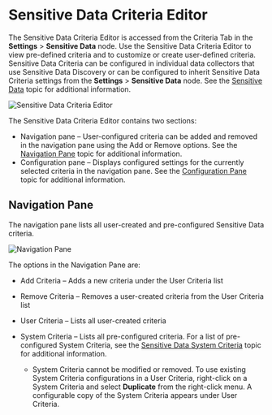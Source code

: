 # Sensitive Data Criteria Editor

The Sensitive Data Criteria Editor is accessed from the Criteria Tab in the
**Settings** > **Sensitive Data** node. Use the Sensitive Data Criteria Editor to view pre-defined
criteria and to customize or create user-defined criteria. Sensitive Data Criteria can be configured
in individual data collectors that use Sensitive Data Discovery or can be configured to inherit
Sensitive Data Criteria settings from the **Settings** > **Sensitive Data** node. See the
[Sensitive Data](/docs/accessanalyzer/12.0/admin/settings/sensitivedata/overview.md) topic for additional information.

![Sensitive Data Criteria Editor](/img/product_docs/accessanalyzer/sensitivedatadiscovery/criteriaeditor/sensitivdatacriteriaeditor.webp)

The Sensitive Data Criteria Editor contains two sections:

- Navigation pane – User-configured criteria can be added and removed in the navigation pane using
  the Add or Remove options. See the [Navigation Pane](#navigation-pane) topic for additional
  information.
- Configuration pane – Displays configured settings for the currently selected criteria in the
  navigation pane. See the [Configuration Pane](/docs/accessanalyzer/12.0/sensitivedatadiscovery/criteriaeditor/configuration.md) topic for additional information.

## Navigation Pane

The navigation pane lists all user-created and pre-configured Sensitive Data criteria.

![Navigation Pane](/img/product_docs/accessanalyzer/sensitivedatadiscovery/criteriaeditor/navigationpane.webp)

The options in the Navigation Pane are:

- Add Criteria – Adds a new criteria under the User Criteria list
- Remove Criteria – Removes a user-created criteria from the User Criteria list
- User Criteria – Lists all user-created criteria
- System Criteria – Lists all pre-configured criteria. For a list of pre-configured System Criteria,
  see the [Sensitive Data System Criteria](/docs/accessanalyzer/12.0/sensitivedatadiscovery/systemcriteria.md) topic for additional information.

  - System Criteria cannot be modified or removed. To use existing System Criteria configurations
    in a User Criteria, right-click on a System Criteria and select **Duplicate** from the
    right-click menu. A configurable copy of the System Criteria appears under User Criteria.
